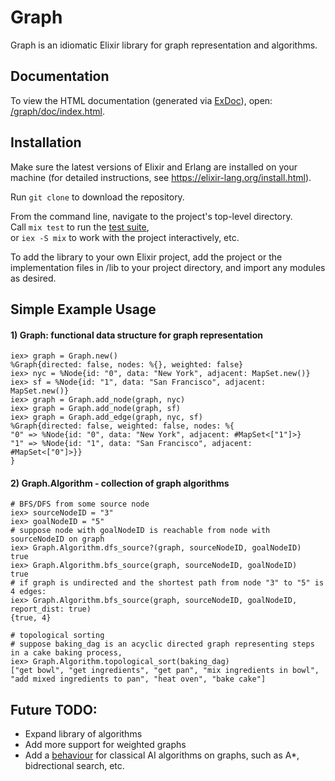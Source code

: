 # Graph

  Graph is an idiomatic Elixir library for graph representation and algorithms.

## Documentation

  To view the HTML documentation (generated via [ExDoc](https://github.com/elixir-lang/ex_doc)), open:
  [/graph/doc/index.html](https://htmlpreview.github.com/?https://github.com/Billesper/graph/tree/master/doc/index.html).

## Installation

   Make sure the latest versions of Elixir and Erlang are installed on your machine (for detailed
   instructions, see https://elixir-lang.org/install.html).

   Run `git clone` to download the repository.

   From the command line, navigate to the project's top-level directory.  
   Call `mix test` to run the [test suite](../tree/master/test),  
   or `iex -S mix` to work with the project interactively, etc.

   To add the library to your own Elixir project, add the project or the implementation
   files in /lib to your project directory, and import any modules as desired.
   
## Simple Example Usage 

   #### 1) Graph: functional data structure for graph representation
   ```
   iex> graph = Graph.new()
   %Graph{directed: false, nodes: %{}, weighted: false}
   iex> nyc = %Node{id: "0", data: "New York", adjacent: MapSet.new()}
   iex> sf = %Node{id: "1", data: "San Francisco", adjacent: MapSet.new()}
   iex> graph = Graph.add_node(graph, nyc)
   iex> graph = Graph.add_node(graph, sf)
   iex> graph = Graph.add_edge(graph, nyc, sf)
   %Graph{directed: false, weighted: false, nodes: %{
   "0" => %Node{id: "0", data: "New York", adjacent: #MapSet<["1"]>}
   "1" => %Node{id: "1", data: "San Francisco", adjacent: #MapSet<["0"]>}}
   } 
   ```
   
   #### 2) Graph.Algorithm - collection of graph algorithms
   ```
   # BFS/DFS from some source node
   iex> sourceNodeID = "3"
   iex> goalNodeID = "5"
   # suppose node with goalNodeID is reachable from node with sourceNodeID on graph
   iex> Graph.Algorithm.dfs_source?(graph, sourceNodeID, goalNodeID)
   true
   iex> Graph.Algorithm.bfs_source(graph, sourceNodeID, goalNodeID)
   true
   # if graph is undirected and the shortest path from node "3" to "5" is 4 edges:
   iex> Graph.Algorithm.bfs_source(graph, sourceNodeID, goalNodeID, report_dist: true)
   {true, 4}

   # topological sorting
   # suppose baking_dag is an acyclic directed graph representing steps in a cake baking process,
   iex> Graph.Algorithm.topological_sort(baking_dag)
   ["get bowl", "get ingredients", "get pan", "mix ingredients in bowl",
   "add mixed ingredients to pan", "heat oven", "bake cake"]
   ```
   
## Future TODO:
   * Expand library of algorithms
   * Add more support for weighted graphs
   * Add a [behaviour](https://elixir-lang.org/getting-started/typespecs-and-behaviours.html) for classical AI algorithms
    on graphs, such as A*, bidrectional search, etc.
   
